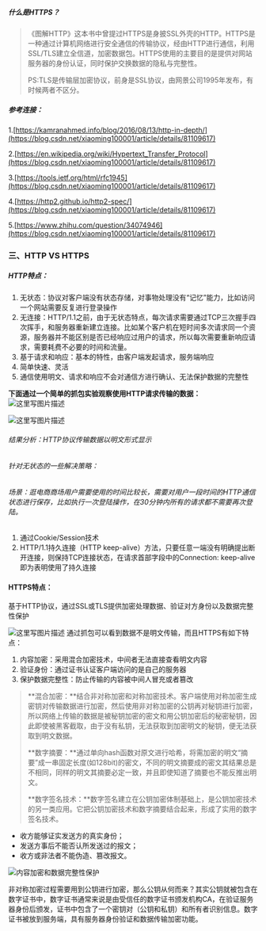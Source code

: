 ##### 什么是HTTPS？

> 《图解HTTP》这本书中曾提过HTTPS是身披SSL外壳的HTTP。HTTPS是一种通过计算机网络进行安全通信的传输协议，经由HTTP进行通信，利用SSL/TLS建立全信道，加密数据包。HTTPS使用的主要目的是提供对网站服务器的身份认证，同时保护交换数据的隐私与完整性。
>
> PS:TLS是传输层加密协议，前身是SSL协议，由网景公司1995年发布，有时候两者不区分。

##### 参考连接： 

1.[https://kamranahmed.info/blog/2016/08/13/http-in-depth/](https://blog.csdn.net/xiaoming100001/article/details/81109617)

2.[https://en.wikipedia.org/wiki/Hypertext_Transfer_Protocol](https://blog.csdn.net/xiaoming100001/article/details/81109617)

3.[https://tools.ietf.org/html/rfc1945](https://blog.csdn.net/xiaoming100001/article/details/81109617)

4.[https://http2.github.io/http2-spec/](https://blog.csdn.net/xiaoming100001/article/details/81109617)

5.[https://www.zhihu.com/question/34074946](https://blog.csdn.net/xiaoming100001/article/details/81109617)

### 三、HTTP VS HTTPS

##### HTTP特点：

1. 无状态：协议对客户端没有状态存储，对事物处理没有“记忆”能力，比如访问一个网站需要反复进行登录操作
2. 无连接：HTTP/1.1之前，由于无状态特点，每次请求需要通过TCP三次握手四次挥手，和服务器重新建立连接。比如某个客户机在短时间多次请求同一个资源，服务器并不能区别是否已经响应过用户的请求，所以每次需要重新响应请求，需要耗费不必要的时间和流量。
3. 基于请求和响应：基本的特性，由客户端发起请求，服务端响应
4. 简单快速、灵活
5. 通信使用明文、请求和响应不会对通信方进行确认、无法保护数据的完整性

**下面通过一个简单的抓包实验观察使用HTTP请求传输的数据：**
![这里写图片描述](img/20180723103319469)

![这里写图片描述](https://img-blog.csdn.net/20180719135617449?watermark/2/text/aHR0cHM6Ly9ibG9nLmNzZG4ubmV0L3hpYW9taW5nMTAwMDAx/font/5a6L5L2T/fontsize/400/fill/I0JBQkFCMA==/dissolve/70)

###### 结果分析：HTTP协议传输数据以明文形式显示

###### 针对无状态的一些解决策略：

###### 场景：逛电商商场用户需要使用的时间比较长，需要对用户一段时间的HTTP通信状态进行保存，比如执行一次登陆操作，在30分钟内所有的请求都不需要再次登陆。

1. 通过Cookie/Session技术
2. HTTP/1.1持久连接（HTTP keep-alive）方法，只要任意一端没有明确提出断开连接，则保持TCP连接状态，在请求首部字段中的Connection: keep-alive即为表明使用了持久连接

#### HTTPS特点：

基于HTTP协议，通过SSL或TLS提供加密处理数据、验证对方身份以及数据完整性保护

![这里写图片描述](img/20180719135629906)
通过抓包可以看到数据不是明文传输，而且HTTPS有如下特点：

1. 内容加密：采用混合加密技术，中间者无法直接查看明文内容
2. 验证身份：通过证书认证客户端访问的是自己的服务器
3. 保护数据完整性：防止传输的内容被中间人冒充或者篡改

> **混合加密：**结合非对称加密和对称加密技术。客户端使用对称加密生成密钥对传输数据进行加密，然后使用非对称加密的公钥再对秘钥进行加密，所以网络上传输的数据是被秘钥加密的密文和用公钥加密后的秘密秘钥，因此即使被黑客截取，由于没有私钥，无法获取到加密明文的秘钥，便无法获取到明文数据。
>
> 
> **数字摘要：**通过单向hash函数对原文进行哈希，将需加密的明文“摘要”成一串固定长度(如128bit)的密文，不同的明文摘要成的密文其结果总是不相同，同样的明文其摘要必定一致，并且即使知道了摘要也不能反推出明文。
>
> 
> **数字签名技术：**数字签名建立在公钥加密体制基础上，是公钥加密技术的另一类应用。它把公钥加密技术和数字摘要结合起来，形成了实用的数字签名技术。

- 收方能够证实发送方的真实身份；
- 发送方事后不能否认所发送过的报文；
- 收方或非法者不能伪造、篡改报文。

![内容加密和数据完整性保护](img/20180719103559793)

非对称加密过程需要用到公钥进行加密，那么公钥从何而来？其实公钥就被包含在数字证书中，数字证书通常来说是由受信任的数字证书颁发机构CA，在验证服务器身份后颁发，证书中包含了一个密钥对（公钥和私钥）和所有者识别信息。数字证书被放到服务端，具有服务器身份验证和数据传输加密功能。